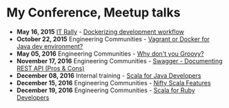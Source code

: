 # My Conference, Meetup talks

* **May 16, 2015** [IT Rally](http://it-rally.org/) - [Dockerizing development workflow](http://go-talks.appspot.com/github.com/halyph/talks/2015/dockerizing_development_workflow.slide)
* **October 22, 2015** Engineering Communities - [Vagrant or Docker for Java dev environment?](http://go-talks.appspot.com/github.com/halyph/talks/2015/vagrant_or_docker_for_java.slide)
* **May 05, 2016** Engineering Communities - [Why don't you Groovy?](http://go-talks.appspot.com/github.com/halyph/talks/2016/why_dont_you_groovy.slide)
* **November 17, 2016** Engineering Communities - [Swagger - Documenting REST API (Pros & Cons)](https://halyph.github.io/talks/2016/swagger-slides/)
* **December 08, 2016** Internal training - [Scala for Java Developers](https://halyph.github.io/talks/2016/scala-for-java-developers/)
* **December 15, 2016** Engineering Communities - [Nifty Scala Features](https://halyph.github.io/talks/2016/nifty_scala_features)
* **December 19, 2016** Engineering Communities - [Scala for Ruby Developers](https://halyph.github.io/talks/2016/scala_for_ruby_developers)
